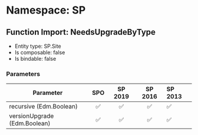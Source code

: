 # Namespace: SP

## Function Import: NeedsUpgradeByType

- Entity type: SP.Site
- Is composable: false
- Is bindable: false

### Parameters

Parameter | SPO | SP 2019 | SP 2016 | SP 2013
----------|:---:|:-------:|:-------:|:-------
recursive (Edm.Boolean) | ✅ | ✅ | ✅ | ✅
versionUpgrade (Edm.Boolean) | ✅ | ✅ | ✅ | ✅